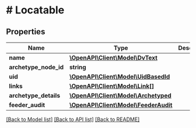# # Locatable

## Properties

Name | Type | Description | Notes
------------ | ------------- | ------------- | -------------
**name** | [**\OpenAPI\Client\Model\DvText**](DvText.md) |  |
**archetype_node_id** | **string** |  |
**uid** | [**\OpenAPI\Client\Model\UidBasedId**](UidBasedId.md) |  | [optional]
**links** | [**\OpenAPI\Client\Model\Link[]**](Link.md) |  | [optional]
**archetype_details** | [**\OpenAPI\Client\Model\Archetyped**](Archetyped.md) |  | [optional]
**feeder_audit** | [**\OpenAPI\Client\Model\FeederAudit**](FeederAudit.md) |  | [optional]

[[Back to Model list]](../../README.md#models) [[Back to API list]](../../README.md#endpoints) [[Back to README]](../../README.md)
